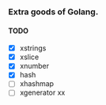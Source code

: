 ### Extra goods of Golang.

#### TODO

- [x] xstrings
- [x] xslice
- [x] xnumber
- [x] hash
- [ ] xhashmap 
- [ ] xgenerator
xx